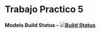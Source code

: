 # Trabajo Practico 5  

### Models Build Status - [![Build Status](https://travis-ci.org/gianfrancostabile/Trabajo-Practico-5.svg?branch=master)](https://travis-ci.org/gianfrancostabile/Trabajo-Practico-5)
